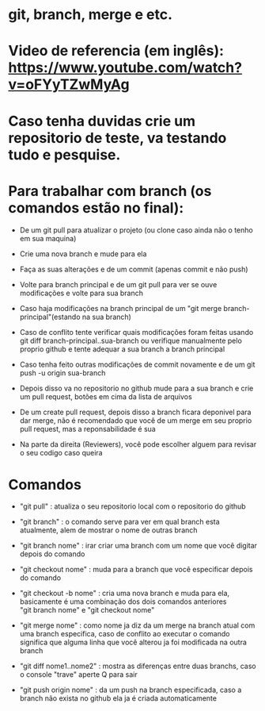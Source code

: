 # git, branch, merge e etc. 

# Video de referencia (em inglês): https://www.youtube.com/watch?v=oFYyTZwMyAg

# Caso tenha duvidas crie um repositorio de teste, va testando tudo e pesquise.

# Para trabalhar com branch (os comandos estão no final):

- De um git pull para atualizar o projeto (ou clone caso ainda não o tenho em sua maquina)

- Crie uma nova branch e mude para ela

- Faça as suas alterações e de um commit (apenas commit e não push)

- Volte para branch principal e de um git pull para ver se ouve modificações e volte para sua branch

- Caso haja modificações na branch principal de um "git merge  branch-principal"(estando na sua branch) 

- Caso de conflito tente verificar quais modificações foram feitas usando git diff branch-principal..sua-branch
ou verifique manualmente pelo proprio github e tente adequar a sua branch a branch principal

- Caso tenha feito outras modificações de commit novamente e de um git push -u origin sua-branch

- Depois disso va no repositorio no github mude para a sua branch e crie um pull request, botões em cima da lista de arquivos

- De um create pull request, depois disso a branch ficara deponivel para dar merge, não é recomendado que você  de um 
merge em seu proprio pull request, mas a reponsabilidade é sua

- Na parte da direita (Reviewers), você pode escolher alguem para revisar o seu codigo caso queira

# Comandos

- "git pull" : atualiza o seu repositorio local com o repositorio do github

- "git branch" : o comando serve para ver em qual branch esta atualmente, alem de mostrar o nome de outras branch

- "git branch nome" : irar criar uma branch com um nome que você digitar depois do comando

- "git checkout nome" : muda para a branch que você especificar depois do comando

- "git checkout -b nome" : cria uma nova branch e muda para ela, basicamente é uma combinação dos dois comandos anteriores  
"git branch nome" e "git checkout nome"

- "git merge nome" : como nome ja diz da um merge na branch atual com uma branch especifica, 
caso de conflito ao executar o comando significa que alguma linha que você alterou ja foi modificada na outra branch

- "git diff nome1..nome2" : mostra as diferenças entre duas branchs, caso o console "trave" aperte Q para sair

- "git push origin nome" : da um push na branch especificada, caso a branch não exista no github ela ja é criada automaticamente



